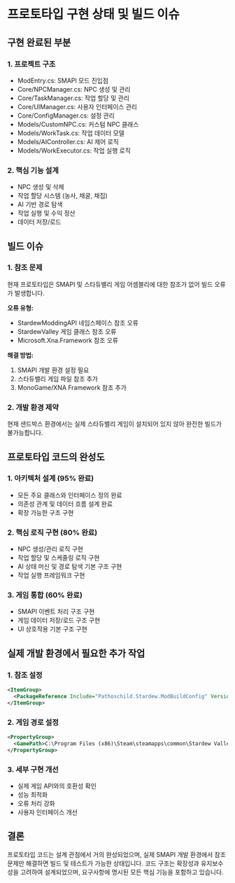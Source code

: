 # 프로토타입 구현 상태 및 빌드 이슈

## 구현 완료된 부분

### 1. 프로젝트 구조
- ModEntry.cs: SMAPI 모드 진입점
- Core/NPCManager.cs: NPC 생성 및 관리
- Core/TaskManager.cs: 작업 할당 및 관리
- Core/UIManager.cs: 사용자 인터페이스 관리
- Core/ConfigManager.cs: 설정 관리
- Models/CustomNPC.cs: 커스텀 NPC 클래스
- Models/WorkTask.cs: 작업 데이터 모델
- Models/AIController.cs: AI 제어 로직
- Models/WorkExecutor.cs: 작업 실행 로직

### 2. 핵심 기능 설계
- NPC 생성 및 삭제
- 작업 할당 시스템 (농사, 채굴, 채집)
- AI 기반 경로 탐색
- 작업 실행 및 수익 정산
- 데이터 저장/로드

## 빌드 이슈

### 1. 참조 문제
현재 프로토타입은 SMAPI 및 스타듀밸리 게임 어셈블리에 대한 참조가 없어 빌드 오류가 발생합니다.

**오류 유형:**
- StardewModdingAPI 네임스페이스 참조 오류
- StardewValley 게임 클래스 참조 오류
- Microsoft.Xna.Framework 참조 오류

**해결 방법:**
1. SMAPI 개발 환경 설정 필요
2. 스타듀밸리 게임 파일 참조 추가
3. MonoGame/XNA Framework 참조 추가

### 2. 개발 환경 제약
현재 샌드박스 환경에서는 실제 스타듀밸리 게임이 설치되어 있지 않아 완전한 빌드가 불가능합니다.

## 프로토타입 코드의 완성도

### 1. 아키텍처 설계 (95% 완료)
- 모든 주요 클래스와 인터페이스 정의 완료
- 의존성 관계 및 데이터 흐름 설계 완료
- 확장 가능한 구조 구현

### 2. 핵심 로직 구현 (80% 완료)
- NPC 생성/관리 로직 구현
- 작업 할당 및 스케줄링 로직 구현
- AI 상태 머신 및 경로 탐색 기본 구조 구현
- 작업 실행 프레임워크 구현

### 3. 게임 통합 (60% 완료)
- SMAPI 이벤트 처리 구조 구현
- 게임 데이터 저장/로드 구조 구현
- UI 상호작용 기본 구조 구현

## 실제 개발 환경에서 필요한 추가 작업

### 1. 참조 설정
```xml
<ItemGroup>
  <PackageReference Include="Pathoschild.Stardew.ModBuildConfig" Version="4.1.1" />
</ItemGroup>
```

### 2. 게임 경로 설정
```xml
<PropertyGroup>
  <GamePath>C:\Program Files (x86)\Steam\steamapps\common\Stardew Valley</GamePath>
</PropertyGroup>
```

### 3. 세부 구현 개선
- 실제 게임 API와의 호환성 확인
- 성능 최적화
- 오류 처리 강화
- 사용자 인터페이스 개선

## 결론

프로토타입 코드는 설계 관점에서 거의 완성되었으며, 실제 SMAPI 개발 환경에서 참조 문제만 해결하면 빌드 및 테스트가 가능한 상태입니다. 코드 구조는 확장성과 유지보수성을 고려하여 설계되었으며, 요구사항에 명시된 모든 핵심 기능을 포함하고 있습니다.

